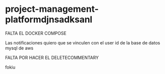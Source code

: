 # project-management-platformdjnsadksanl
 
FALTA EL DOCKER COMPOSE

Las notificaciones quiero que se vinculen con el user id de la base de datos mysql de aws

FALTA POR HACER EL DELETECOMMENTARY

fokiu